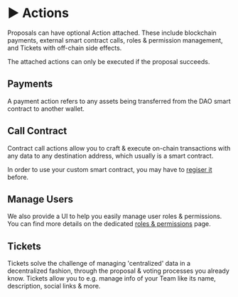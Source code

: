 # ▶️ Actions

Proposals can have optional Action attached. These include blockchain payments, external smart contract calls, roles & permission management, and Tickets with off-chain side effects.

The attached actions can only be executed if the proposal succeeds.

## Payments

A payment action refers to any assets being transferred from the DAO smart contract to another wallet.

## Call Contract

Contract call actions allow you to craft & execute on-chain transactions with any data to any destination address, which usually is a smart contract.

In order to use your custom smart contract, you may have to [regiser it](./setup.md#register-custom-smart-contracts) before.

## Manage Users

We also provide a UI to help you easily manage user roles & permissions. You can find more details on the dedicated [roles & permissions](./permissions.md) page.

## Tickets

Tickets solve the challenge of managing 'centralized' data in a decentralized fashion, through the proposal & voting processes you already know. Tickets allow you to e.g. manage info of your Team like its name, description, social links & more.
